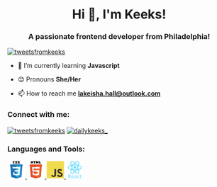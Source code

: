 <h1 align="center">Hi 👋, I'm Keeks!</h1>
<h3 align="center">A passionate frontend developer from Philadelphia!</h3>

<p align="left"> <a href="https://twitter.com/tweetsfromkeeks" target="blank"><img src="https://img.shields.io/twitter/follow/tweetsfromkeeks?logo=twitter&style=for-the-badge" alt="tweetsfromkeeks" /></a> </p>


- 🌱 I’m currently learning **Javascript**

- 😊 Pronouns **She/Her**

- 📫 How to reach me **lakeisha.hall@outlook.com**


<h3 align="left">Connect with me:</h3>
<p align="left">
<a href="https://twitter.com/_DevKeeks" target="blank"><img align="center" src="https://raw.githubusercontent.com/rahuldkjain/github-profile-readme-generator/master/src/images/icons/Social/twitter.svg" alt="tweetsfromkeeks" height="30" width="40" /></a>
<a href="https://instagram.com/dailykeeks_" target="blank"><img align="center" src="https://raw.githubusercontent.com/rahuldkjain/github-profile-readme-generator/master/src/images/icons/Social/instagram.svg" alt="dailykeeks_" height="30" width="40" /></a>
</p>

<h3 align="left">Languages and Tools:</h3>
<p align="left"> <a href="https://www.w3schools.com/css/" target="_blank" rel="noreferrer"> <img src="https://raw.githubusercontent.com/devicons/devicon/master/icons/css3/css3-original-wordmark.svg" alt="css3" width="40" height="40"/> </a> <a href="https://www.w3.org/html/" target="_blank" rel="noreferrer"> <img src="https://raw.githubusercontent.com/devicons/devicon/master/icons/html5/html5-original-wordmark.svg" alt="html5" width="40" height="40"/> </a> <a href="https://developer.mozilla.org/en-US/docs/Web/JavaScript" target="_blank" rel="noreferrer"> <img src="https://raw.githubusercontent.com/devicons/devicon/master/icons/javascript/javascript-original.svg" alt="javascript" width="40" height="40"/> </a> <a href="https://reactjs.org/" target="_blank" rel="noreferrer"> <img src="https://raw.githubusercontent.com/devicons/devicon/master/icons/react/react-original-wordmark.svg" alt="react" width="40" height="40"/> </a> </p>
